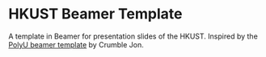 # HKUST Beamer Template
A template in Beamer for presentation slides of the HKUST. Inspired by the [PolyU beamer template](https://github.com/wurahara/PolyU-Beamer-Slides) by Crumble Jon.
